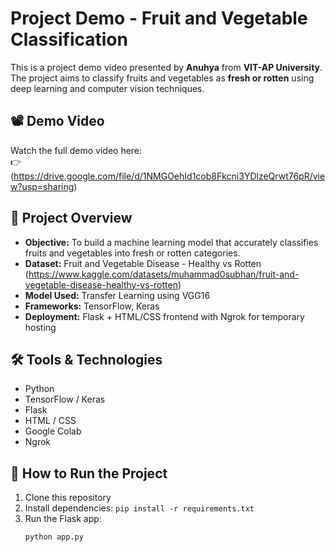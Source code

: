 # Project Demo - Fruit and Vegetable Classification

This is a project demo video presented by **Anuhya** from **VIT-AP University**. The project aims to classify fruits and vegetables as **fresh or rotten** using deep learning and computer vision techniques.

## 📽️ Demo Video
Watch the full demo video here:  
👉 (https://drive.google.com/file/d/1NMGOehId1cob8Fkcni3YDlzeQrwt76pR/view?usp=sharing)

## 🧠 Project Overview
- **Objective:** To build a machine learning model that accurately classifies fruits and vegetables into fresh or rotten categories.
- **Dataset:** Fruit and Vegetable Disease - Healthy vs Rotten (https://www.kaggle.com/datasets/muhammad0subhan/fruit-and-vegetable-disease-healthy-vs-rotten)
- **Model Used:** Transfer Learning using VGG16
- **Frameworks:** TensorFlow, Keras
- **Deployment:** Flask + HTML/CSS frontend with Ngrok for temporary hosting

## 🛠️ Tools & Technologies
- Python
- TensorFlow / Keras
- Flask
- HTML / CSS
- Google Colab
- Ngrok

## 🚀 How to Run the Project
1. Clone this repository
2. Install dependencies: `pip install -r requirements.txt`
3. Run the Flask app:
   ```bash
   python app.py
